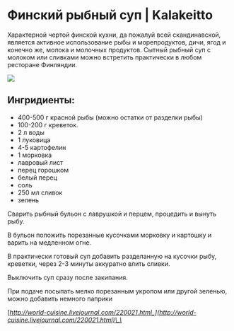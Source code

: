 # Финский рыбный суп \| Kalakeitto

Характерной чертой финской кухни, да пожалуй всей скандинавской, является активное использование рыбы и морепродуктов, дичи, ягод и конечно же, молока и молочных продуктов. Сытный рыбный суп с молоком или сливками можно встретить практически в любом ресторане Финляндии.

![](https://s-media-cache-ak0.pinimg.com/564x/b2/6d/c4/b26dc45c0a688a8e77fda23ab2439427.jpg)

## Ингридиенты:

* 400-500 г красной рыбы \(можно остатки от разделки рыбы\)
* 100-200 г креветок.
* 2 л воды
* 1 луковица
* 4-5 картофелин
* 1 морковка
* лавровый лист
* перец горошком
* белый перец
* соль
* 250 мл сливок
* зелень 

Сварить рыбный бульон с лаврушкой и перцем, процедить и вынуть рыбу.

В бульон положить порезанные кусочками морковку и картошку и варить на медленном огне.

В практически готовый суп добавить разделанную на кусочки рыбу, креветки, через 2-3 минуты аккуратно влить сливки.

Выключить суп сразу после закипания.

При подаче посыпать мелко порезанным укропом или другой зеленью, можно добавить немного паприки

[_http://world-cuisine.livejournal.com/220021.html_](http://world-cuisine.livejournal.com/220021.html)\_\_

